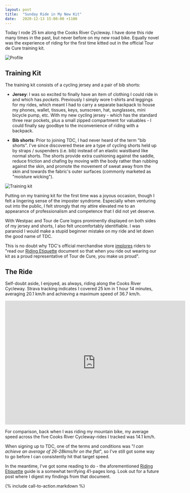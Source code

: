 ```yaml
---
layout: post
title:  "Sunday Ride in My New Kit"
date:   2020-12-13 15:00:00 +1100
---
```


Today I rode 25 km along the Cooks River Cycleway. I have done this ride many times in the past, but never before on my new road bike. Equally novel was the experience of riding for the first time kitted out in the official Tour de Cure training kit.

![Profile]({{site.baseurl}}/images/profile.JPG)


## Training Kit

The training kit consists of a cycling jersey and a pair of bib shorts:

- **Jersey**: I was so excited to finally have an item of clothing I could ride in and which has _pockets_. Previously I simply wore t-shirts and leggings for my rides, which meant I had to carry a separate backpack to house my phones, wallet, tissues, keys, sunscreen, hat, sunglasses, mini bicycle pump, etc. With my new cycling jersey - which has the standard three rear pockets, plus a small zipped compartment for valuables - I could finally say goodbye to the inconvenience of riding with a backpack.

- **Bib shorts**: Prior to joining TDC, I had never heard of the term "bib shorts". I've since discovered these are a type of cycling shorts held up by straps / suspenders (i.e. bib) instead of an elastic waistband like normal shorts. The shorts provide extra cushioning against the saddle, reduce friction and chafing by moving with the body rather than rubbing against the skin, and promote the movement of sweat away from the skin and towards the fabric's outer surfaces (commonly marketed as "moisture wicking").

![Training kit]({{site.baseurl}}/images/training-kit.jpg)

Putting on my training kit for the first time was a joyous occasion, though I felt a lingering sense of the imposter syndrome. Especially when venturing out into the public, I felt strongly that my attire elevated me to an appearance of professionalism and competence that I did not yet deserve.

With Westpac and Tour de Cure logos prominently displayed on both sides of my jersey and shorts, I also felt uncomfortably identifiable. I was paranoid I would make a stupid beginner mistake on my ride and let down the good name of TDC.

This is no doubt why TDC's official merchandise store [implores](https://tdc.champ-sys.com.au/) riders to "read our [Riding Etiquette](https://tourdecure.com.au/media/1049/tdc-etiquette-guide.pdf) document so that when you ride out wearing our kit as a proud representative of Tour de Cure, you make us proud".


## The Ride

Self-doubt aside, I enjoyed, as always, riding along the Cooks River Cycleway. Strava tracking indicates I covered 25 km in 1 hour 14 minutes, averaging 20.1 km/h and achieving a maximum speed of 36.7 km/h.

<div class='frame-wrapper'>
    <iframe height='405' width='590' frameborder='0' allowtransparency='true' scrolling='no' src='https://www.strava.com/activities/4465031895/embed/589c03a74d9fc74cdd0c79cd19d87e6b9b0830d0'></iframe>
</div>

For comparison, back when I was riding my mountain bike, my average speed across the five Cooks River Cycleway-rides I tracked was 14.1 km/h.

When signing up to TDC, one of the terms and conditions was "_I can achieve an average of 26-28kms/hr on the flat_", so I've still got some way to go before I can consistently hit that target speed.

In the meantime, I've got some reading to do - the aforementioned [Riding Etiquette](https://tourdecure.com.au/media/1049/tdc-etiquette-guide.pdf) guide is a somewhat terrifying 41-pages long. Look out for a future post where I digest my findings from that document.

{% include call-to-action.markdown %}
